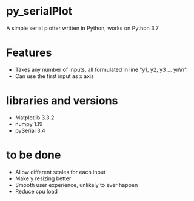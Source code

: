 # py_serialPlot

A simple serial plotter written in Python, works on Python 3.7

# Features
* Takes any number of inputs, all formulated in line "y1, y2, y3 ... yn\n".
* Can use the first input as x axis


# libraries and versions
* Matplotlib 3.3.2
* numpy 1.19
* pySerial 3.4

# to be done
* Allow different scales for each input
* Make y resizing better
* Smooth user experience, unlikely to ever happen
* Reduce cpu load

